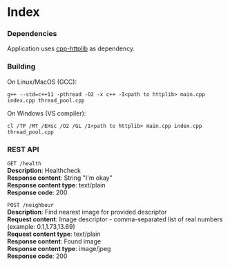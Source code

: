 # Index

### Dependencies
Application uses [cpp-httplib](https://github.com/yhirose/cpp-httplib) as dependency.

### Building
On Linux/MacOS (GCC):
```
g++ --std=c++11 -pthread -O2 -x c++ -I<path to httplib> main.cpp index.cpp thread_pool.cpp
```

On Windows (VS compiler):
```
cl /TP /MT /EHsc /O2 /GL /I<path to httplib> main.cpp index.cpp thread_pool.cpp
```

### REST API  
```GET /health```  
**Description**: Healthcheck  
**Response content**: String "I'm okay"  
**Response content type**: text/plain  
**Response code**: 200  

```POST /neighbour```  
**Description**: Find nearest image for provided descriptor  
**Request content**: Image descriptor - comma-separated list of real numbers (example: 0.1,1.73,13.69)  
**Request content type**: text/plain  
**Response content**: Found image  
**Response content type**: image/jpeg  
**Response code**: 200  
